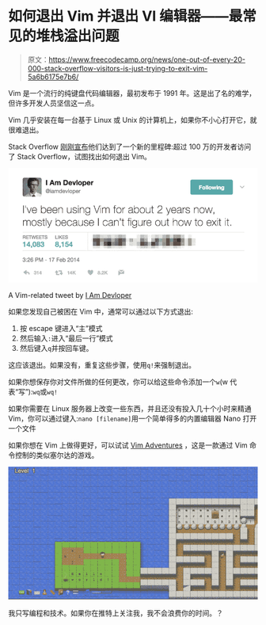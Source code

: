 # 如何退出 Vim 并退出 VI 编辑器——最常见的堆栈溢出问题

> 原文：<https://www.freecodecamp.org/news/one-out-of-every-20-000-stack-overflow-visitors-is-just-trying-to-exit-vim-5a6b6175e7b6/>

Vim 是一个流行的纯键盘代码编辑器，最初发布于 1991 年。这是出了名的难学，但许多开发人员坚信这一点。

Vim 几乎安装在每一台基于 Linux 或 Unix 的计算机上，如果你不小心打开它，就很难退出。

Stack Overflow [刚刚宣布](https://fcc.im/2qSxIN5)他们达到了一个新的里程碑:超过 100 万的开发者访问了 Stack Overflow，试图找出如何退出 Vim。

![O9WUUSIUJN2fedVEOT7Cuc07dCG-tX53xr6F](img/9af46b6210737d63a2f1eb662e9d9399.png)

A Vim-related tweet by [I Am Devloper](https://fcc.im/2qdz2XL)

如果您发现自己被困在 Vim 中，通常可以通过以下方式退出:

1.  按 escape 键进入“主”模式
2.  然后输入`:`进入“最后一行”模式
3.  然后键入`q`并按回车键。

这应该退出。如果没有，重复这些步骤，使用`q!`来强制退出。

如果你想保存你对文件所做的任何更改，你可以给这些命令添加一个`w`(w 代表“写”):`wq`或`wq!`

如果你需要在 Linux 服务器上改变一些东西，并且还没有投入几十个小时来精通 Vim，你可以通过键入:`nano [filename]`用一个简单得多的内置编辑器 Nano 打开一个文件

如果你想在 Vim 上做得更好，可以试试 [Vim Adventures](https://fcc.im/2rQka1J) ，这是一款通过 Vim 命令控制的类似塞尔达的游戏。

![qQgRVU41xBricYjR865rsAZuueOR32hoUFc-](img/776fb70c0992d5bba976251f0aeb94d0.png)

我只写编程和技术。如果你在推特上关注我，我不会浪费你的时间。？